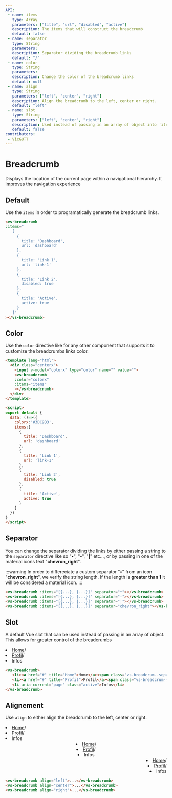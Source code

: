 ```yaml
---
API:
 - name: items
   type: Array
   parameters: ["title", "url", "disabled", "active"]
   description: The items that will construct the breadcrumb
   default: false
 - name: separator
   type: String
   parameters:
   description: Separator dividing the breadcrumb links
   default: "/"
 - name: color
   type: String
   parameters:
   description: Change the color of the breadcrumb links
   default: null
 - name: align
   type: String
   parameters: ["left", "center", "right"]
   description: Align the breadcrumb to the left, center or right.
   default: "left"
 - name: slot
   type: String
   parameters: ["left", "center", "right"]
   description: Used instead of passing in an array of object into 'items'
   default: false
contributors:
 - VicGUTT
---
```


# Breadcrumb

<box header>

  Displays the location of the current page within a navigational hierarchy. It improves the navigation experience

</box>


<box>

## Default

<!-- The default breadcrumb comes with minimalist styling. More is not always better right ? -->
Use the `items` in order to programatically generate the breadcrumb links.

<vuecode md center>
<div slot="demo">
<vs-breadcrumb
:items="
   [
     {
       title: 'Dashboard',
       url: 'dashboard'
     },
     {
       title: 'Link 1',
       url: 'link-1'
     },
     {
       title: 'Link 2',
       disabled: true
     },
     {
       title: 'Active',
       active: true
     }
   ]"
></vs-breadcrumb>
</div>
<div slot="code">

```html
<vs-breadcrumb
:items="
   [
     {
       title: 'Dashboard',
       url: 'dashboard'
     },
     {
       title: 'Link 1',
       url: 'link-1'
     },
     {
       title: 'Link 2',
       disabled: true
     },
     {
       title: 'Active',
       active: true
     }
   ]"
></vs-breadcrumb>
```

</div>
</vuecode>
</box>


<box>

## Color

Use the `color` directive like for any other component that supports it to customize the breadcrumbs links color.

<vuecode md center>
<div slot="demo">
  <Demos-Breadcrumb-Color />
</div>

<div slot="code">

```html
<template lang="html">
  <div class="centerx">
    <input v-model="colorx" type="color" name="" value="">
    <vs-breadcrumb
    :color="colorx"
    :items="items"
    ></vs-breadcrumb>
  </div>
</template>

<script>
export default {
  data: ()=>({
    colorx:'#3DC9B3',
    items:[
      {
        title: 'Dashboard',
        url: 'dashboard'
      },
      {
        title: 'Link 1',
        url: 'link-1'
      },
      {
        title: 'Link 2',
        disabled: true
      },
      {
        title: 'Active',
        active: true
      }
    ]
  })
}
</script>
```

</div>
</vuecode>
</box>


<box>

## Separator

You can change the separator dividing the links by either passing a string to the `separator` directive like so "**•**", "**-**", "**|**" etc..., or by passing in one of the material icons text "**chevron_right**".

:::warning
  In order to differeciate a custom separator "**•**" from an icon "**chevron_right**", we verify the string length. If the length is **greater than 1** it will be considered a material icon.
:::

<vuecode md center>
<div slot="demo">
<vs-breadcrumb separator="•"
:items="
   [
     {
       title: 'Dashboard',
       url: 'dashboard'
     },
     {
       title: 'Link 1',
       url: 'link-1'
     },
     {
       title: 'Link 2',
       disabled: true
     },
     {
       title: 'Active',
       active: true
     }
   ]"
></vs-breadcrumb>
<vs-breadcrumb separator="-"
:items="
   [
     {
       title: 'Dashboard',
       url: 'dashboard'
     },
     {
       title: 'Link 1',
       url: 'link-1'
     },
     {
       title: 'Link 2',
       disabled: true
     },
     {
       title: 'Active',
       active: true
     }
   ]"
></vs-breadcrumb>
<vs-breadcrumb separator="|"
:items="
   [
     {
       title: 'Dashboard',
       url: 'dashboard'
     },
     {
       title: 'Link 1',
       url: 'link-1'
     },
     {
       title: 'Link 2',
       disabled: true
     },
     {
       title: 'Active',
       active: true
     }
   ]"
></vs-breadcrumb>
<vs-breadcrumb separator="chevron_right"
:items="
   [
     {
       title: 'Dashboard',
       url: 'dashboard'
     },
     {
       title: 'Link 1',
       url: 'link-1'
     },
     {
       title: 'Link 2',
       disabled: true
     },
     {
       title: 'Active',
       active: true
     }
   ]"
></vs-breadcrumb>
</div>
<div slot="code">

```html
<vs-breadcrumb :items="[{...}, {...}]" separator="•"></vs-breadcrumb>
<vs-breadcrumb :items="[{...}, {...}]" separator="-"></vs-breadcrumb>
<vs-breadcrumb :items="[{...}, {...}]" separator="|"></vs-breadcrumb>
<vs-breadcrumb :items="[{...}, {...}]" separator="chevron_right"></vs-breadcrumb>
```

</div>
</vuecode>
</box>


<box>

## Slot

A default Vue slot that can be used instead of passing in an array of object. This allows for greater control of the breadcrumbs

<vuecode md center>
<div slot="demo">
<vs-breadcrumb>
   <li><a href="#" title="Home">Home</a><span class="vs-breadcrum--separator">/</span></li>
   <li><a href="#" title="Profil">Profil</a><span class="vs-breadcrum--separator">/</span></li>
   <li aria-current="page" class="active">Infos</li>
</vs-breadcrumb>
</div>
<div slot="code">

```html
<vs-breadcrumb>
   <li><a href="#" title="Home">Home</a><span class="vs-breadcrum--separator">/</span></li>
   <li><a href="#" title="Profil">Profil</a><span class="vs-breadcrum--separator">/</span></li>
   <li aria-current="page" class="active">Infos</li>
</vs-breadcrumb>
```

</div>
</vuecode>
</box>


<box>

## Alignement

Use `align` to either align the breadcrumb to the left, center or right.

<vuecode md>
<div slot="demo">
<vs-breadcrumb align="left">
   <li><a href="#" title="Home">Home</a><span class="vs-breadcrum--separator">/</span></li>
   <li><a href="#" title="Profil">Profil</a><span class="vs-breadcrum--separator">/</span></li>
   <li aria-current="page" class="active">Infos</li>
</vs-breadcrumb>
<vs-breadcrumb align="center">
   <li><a href="#" title="Home">Home</a><span class="vs-breadcrum--separator">/</span></li>
   <li><a href="#" title="Profil">Profil</a><span class="vs-breadcrum--separator">/</span></li>
   <li aria-current="page" class="active">Infos</li>
</vs-breadcrumb>
<vs-breadcrumb align="right">
   <li><a href="#" title="Home">Home</a><span class="vs-breadcrum--separator">/</span></li>
   <li><a href="#" title="Profil">Profil</a><span class="vs-breadcrum--separator">/</span></li>
   <li aria-current="page" class="active">Infos</li>
</vs-breadcrumb>
</div>
<div slot="code">

```html
<vs-breadcrumb align="left">...</vs-breadcrumb>
<vs-breadcrumb align="center">...</vs-breadcrumb>
<vs-breadcrumb align="right">...</vs-breadcrumb>
```

</div>
</vuecode>
</box>
